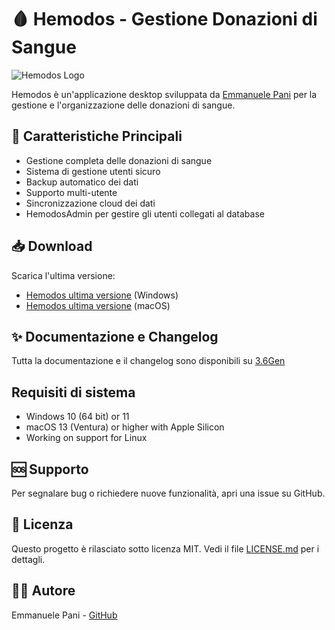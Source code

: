 # 🩸 Hemodos - Gestione Donazioni di Sangue

![Hemodos Logo](src/assets/logo.ico)

Hemodos è un'applicazione desktop sviluppata da [Emmanuele Pani](https://github.com/emmanueleP) per la gestione e l'organizzazione delle donazioni di sangue.

## 🌟 Caratteristiche Principali

- Gestione completa delle donazioni di sangue
- Sistema di gestione utenti sicuro
- Backup automatico dei dati
- Supporto multi-utente
- Sincronizzazione cloud dei dati
- HemodosAdmin per gestire gli utenti collegati al database

## 📥 Download

Scarica l'ultima versione:
- [Hemodos ultima versione](https://github.com/emmanueleP/hemodos/releases/latest.html) (Windows)
- [Hemodos ultima versione](https://github.com/emmanueleP/hemodos/releases/latest.html) (macOS)

## ✨ Documentazione e Changelog
Tutta la documentazione e il changelog sono disponibili su [3.6Gen](https://emmanuelep.github.io/3p6gen)

## Requisiti di sistema
- Windows 10 (64 bit) or 11
- macOS 13 (Ventura) or higher with Apple Silicon
- Working on support for Linux

## 🆘 Supporto

Per segnalare bug o richiedere nuove funzionalità, apri una issue su GitHub.

## 📄 Licenza

Questo progetto è rilasciato sotto licenza MIT. Vedi il file [LICENSE.md](LICENSE.md) per i dettagli.

## 👨‍💻 Autore

Emmanuele Pani - [GitHub](https://github.com/emmanueleP)

